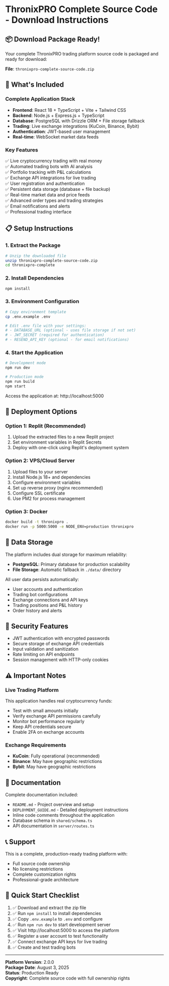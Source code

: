 # ThronixPRO Complete Source Code - Download Instructions

## 📦 Download Package Ready!

Your complete ThronixPRO trading platform source code is packaged and ready for download:

**File**: `thronixpro-complete-source-code.zip`

## 🚀 What's Included

### Complete Application Stack
- **Frontend**: React 18 + TypeScript + Vite + Tailwind CSS
- **Backend**: Node.js + Express.js + TypeScript  
- **Database**: PostgreSQL with Drizzle ORM + File storage fallback
- **Trading**: Live exchange integrations (KuCoin, Binance, Bybit)
- **Authentication**: JWT-based user management
- **Real-time**: WebSocket market data feeds

### Key Features
✅ Live cryptocurrency trading with real money  
✅ Automated trading bots with AI analysis  
✅ Portfolio tracking with P&L calculations  
✅ Exchange API integrations for live trading  
✅ User registration and authentication  
✅ Persistent data storage (database + file backup)  
✅ Real-time market data and price feeds  
✅ Advanced order types and trading strategies  
✅ Email notifications and alerts  
✅ Professional trading interface  

## 📋 Setup Instructions

### 1. Extract the Package
```bash
# Unzip the downloaded file
unzip thronixpro-complete-source-code.zip
cd thronixpro-complete
```

### 2. Install Dependencies
```bash
npm install
```

### 3. Environment Configuration
```bash
# Copy environment template
cp .env.example .env

# Edit .env file with your settings:
# - DATABASE_URL (optional - uses file storage if not set)
# - JWT_SECRET (required for authentication)
# - RESEND_API_KEY (optional - for email notifications)
```

### 4. Start the Application
```bash
# Development mode
npm run dev

# Production mode
npm run build
npm start
```

Access the application at: http://localhost:5000

## 🔧 Deployment Options

### Option 1: Replit (Recommended)
1. Upload the extracted files to a new Replit project
2. Set environment variables in Replit Secrets
3. Deploy with one-click using Replit's deployment system

### Option 2: VPS/Cloud Server
1. Upload files to your server
2. Install Node.js 18+ and dependencies
3. Configure environment variables
4. Set up reverse proxy (nginx recommended)
5. Configure SSL certificate
6. Use PM2 for process management

### Option 3: Docker
```bash
docker build -t thronixpro .
docker run -p 5000:5000 -e NODE_ENV=production thronixpro
```

## 💾 Data Storage

The platform includes dual storage for maximum reliability:
- **PostgreSQL**: Primary database for production scalability
- **File Storage**: Automatic fallback in `./data/` directory

All user data persists automatically:
- User accounts and authentication
- Trading bot configurations  
- Exchange connections and API keys
- Trading positions and P&L history
- Order history and alerts

## 🔐 Security Features

- JWT authentication with encrypted passwords
- Secure storage of exchange API credentials
- Input validation and sanitization
- Rate limiting on API endpoints
- Session management with HTTP-only cookies

## ⚠️ Important Notes

### Live Trading Platform
This application handles real cryptocurrency funds:
- Test with small amounts initially
- Verify exchange API permissions carefully
- Monitor bot performance regularly
- Keep API credentials secure
- Enable 2FA on exchange accounts

### Exchange Requirements
- **KuCoin**: Fully operational (recommended)
- **Binance**: May have geographic restrictions
- **Bybit**: May have geographic restrictions

## 📖 Documentation

Complete documentation included:
- `README.md` - Project overview and setup
- `DEPLOYMENT_GUIDE.md` - Detailed deployment instructions
- Inline code comments throughout the application
- Database schema in `shared/schema.ts`
- API documentation in `server/routes.ts`

## 📞 Support

This is a complete, production-ready trading platform with:
- Full source code ownership
- No licensing restrictions
- Complete customization rights
- Professional-grade architecture

## 🎯 Quick Start Checklist

1. ✅ Download and extract the zip file
2. ✅ Run `npm install` to install dependencies
3. ✅ Copy `.env.example` to `.env` and configure
4. ✅ Run `npm run dev` to start development server
5. ✅ Visit http://localhost:5000 to access the platform
6. ✅ Register a user account to test functionality
7. ✅ Connect exchange API keys for live trading
8. ✅ Create and test trading bots

---

**Platform Version**: 2.0.0  
**Package Date**: August 3, 2025  
**Status**: Production Ready  
**Copyright**: Complete source code with full ownership rights